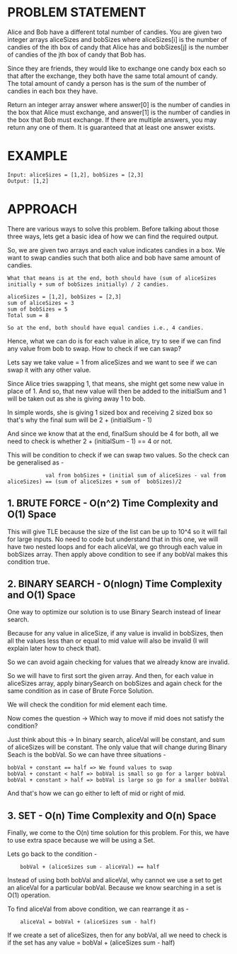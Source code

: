 # PROBLEM STATEMENT

Alice and Bob have a different total number of candies. You are given two integer arrays aliceSizes and bobSizes where aliceSizes[i] is the number of candies of the ith box of candy that Alice has and bobSizes[j] is the number of candies of the jth box of candy that Bob has.

Since they are friends, they would like to exchange one candy box each so that after the exchange, they both have the same total amount of candy. The total amount of candy a person has is the sum of the number of candies in each box they have.

Return an integer array answer where answer[0] is the number of candies in the box that Alice must exchange, and answer[1] is the number of candies in the box that Bob must exchange. If there are multiple answers, you may return any one of them. It is guaranteed that at least one answer exists.


# EXAMPLE

    Input: aliceSizes = [1,2], bobSizes = [2,3]
    Output: [1,2]


# APPROACH

There are various ways to solve this problem. Before talking about those three ways, lets get a basic idea of how we can find the required output.

So, we are given two arrays and each value indicates candies in a box. We want to swap candies such that both alice and bob have same amount of candies. 

	What that means is at the end, both should have (sum of aliceSizes initially + sum of bobSizes initially) / 2 candies.
	
	aliceSizes = [1,2], bobSizes = [2,3]
	sum of aliceSizes = 3
	sum of bobSizes = 5
	Total sum = 8
	
	So at the end, both should have equal candies i.e., 4 candies.
	
	
Hence, what we can do is for each value in alice, try to see if we can find any value from bob to swap. How to check if we can swap?

Lets say we take value = 1 from aliceSizes and we want to see if we can swap it with any other value.

Since Alice tries swapping 1, that means, she might get some new value in place of 1. And so, that new value will then be added to the initialSum and 1 will be taken out as she is giving away 1 to bob.

In simple words, she is giving 1 sized box and receiving 2 sized box so that's why the final sum will be 2 + (initialSum - 1)

And since we know that at the end, finalSum should be 4 for both, all we need to check is whether 2 + (initialSum - 1) == 4 or not.

This will be condition to check if we can swap two values. So the check can be generalised as  - 

	
				val from bobSizes + (initial sum of aliceSizes - val from aliceSizes) == (sum of aliceSizes + sum of  bobSizes)/2

## **1. BRUTE FORCE - O(n^2) Time Complexity and O(1) Space**

This will give TLE because the size of the list can be up to 10^4 so it will fail for large inputs. No need to code but understand that in this one, we will have two nested loops and for each aliceVal, we go through each value in bobSizes array. Then apply above condition to see if any bobVal makes this condition true.

## **2. BINARY SEARCH - O(nlogn) Time Complexity and O(1) Space**

One way to optimize our solution is to use Binary Search instead of linear search.

Because for any value in aliceSize, if any value is invalid in bobSizes, then all the values less than or equal to mid value will also be invalid (I will explain later how to check that).

So we can avoid again checking for values that we already know are invalid.

So we will have to first sort the given array. And then, for each value in aliceSizes array, apply binarySearch on bobSizes and again check for the same condition as in case of Brute Force Solution.

We will check the condition for mid element each time.

Now comes the question -> Which way to move if mid does not satisfy the condition?

Just think about this -> In binary search, aliceVal will be constant, and sum of aliceSizes will be constant. The only value that will change during Binary Seach is the bobVal. So we can have three situations - 

	bobVal + constant == half => We found values to swap
	bobVal + constant < half => bobVal is small so go for a larger bobVal
	bobVal + constant > half => bobVal is large so go for a smaller bobVal
	
And that's how we can go either to left of mid or right of mid.

## **3. SET - O(n) Time Complexity and O(n) Space**

Finally, we come to the O(n) time solution for this problem. For this, we have to use extra space because we will be using a Set. 

Lets go back to the condition - 

		bobVal + (aliceSizes sum - aliceVal) == half
		
		
Instead of using both bobVal and aliceVal, why cannot we use a set to get an aliceVal for a particular bobVal. Because we know searching in a set is O(1) operation.

To find aliceVal from above condition, we can rearrange it as - 
		
		aliceVal = bobVal + (aliceSizes sum - half)

If we create a set of aliceSizes, then for any bobVal, all we need to check is if the set has any value = bobVal + (aliceSizes sum - half)
